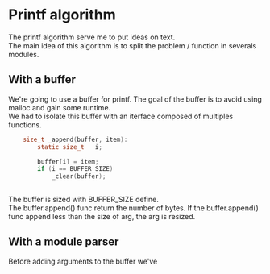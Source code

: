 <!-- Printf algorithm -->

# Printf algorithm

The printf algorithm serve me to put ideas on text.  
The main idea of this algorithm is to split the problem / function in severals modules.  

## With a buffer

We're going to use a buffer for printf. The goal of the buffer is to avoid using malloc and gain some runtime.  
We had to isolate this buffer with an iterface composed of multiples functions.  
```c
	size_t _append(buffer, item):
		static size_t	i;

		buffer[i] = item;
		if (i == BUFFER_SIZE)
			_clear(buffer);
		
```
The buffer is sized with BUFFER_SIZE define.  
The buffer.append() func return the number of bytes.
If the buffer.append() func append less than the size of arg, the arg is resized. 

## With a module parser

Before adding arguments to the buffer we've